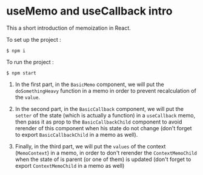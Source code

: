 # useMemo and useCallback intro

This a short introduction of memoization in React.

To set up the project :

```shell
$ npm i
```

To run the project :

```shell
$ npm start
```

1. In the first part, in the `BasicMemo` component, we will put the `doSomethingHeavy` function in a memo in order to prevent recalculation of the `value`.

2. In the second part, in the `BasicCallback` component, we will put the `setter` of the state (which is actually a function) in a `useCallback` memo, then pass it as prop to the `BasicCallbackChild` component to avoid rerender of this component when his state do not change (don't forget to export `BasicCallbackChild` in a memo as well).

3. Finally, in the third part, we will put the `values` of the context (`MemoContext`) in a memo, in order to don't rerender the `ContextMemoChild` when the state of is parent (or one of them) is updated (don't forget to export `ContextMemoChild` in a memo as well)

